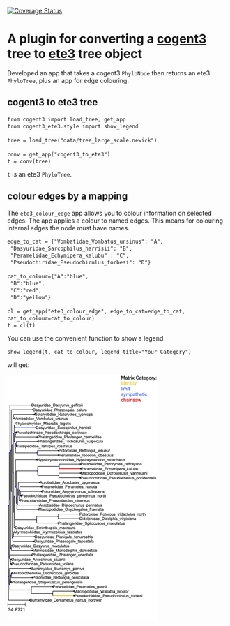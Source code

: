 [![Coverage Status](https://coveralls.io/repos/github/YapengLang/cogent3-ete3/badge.svg?branch=main)](https://coveralls.io/github/YapengLang/cogent3-ete3?branch=main)

# A plugin for converting a [cogent3](https://cogent3.org/) tree to [ete3](http://etetoolkit.org/) tree object 

Developed an app that takes a cogent3 `PhyloNode` then returns an ete3 `PhyloTree`, plus an app for edge colouring.

## cogent3 to ete3 tree
```
from cogent3 import load_tree, get_app
from cogent3_ete3.style import show_legend

tree = load_tree("data/tree_large_scale.newick")

conv = get_app("cogent3_to_ete3")
t = conv(tree)
```
`t` is an ete3 `PhyloTree`.

## colour edges by a mapping
The `ete3_colour_edge` app allows you to colour information on selected edges. The app applies a colour to named edges. This means for colouring internal edges the node must have names.

```
edge_to_cat = {"Vombatidae_Vombatus_ursinus": "A",
 "Dasyuridae_Sarcophilus_harrisii": "B",
 "Peramelidae_Echymipera_kalubu" : "C",
 "Pseudochiridae_Pseudochirulus_forbesi": "D"}

cat_to_colour={"A":"blue", 
 "B":"blue", 
 "C":"red", 
 "D":"yellow"}

cl = get_app("ete3_colour_edge", edge_to_cat=edge_to_cat, cat_to_colour=cat_to_colour)
t = cl(t)
```

You can use the convenient function to show a legend.

```
show_legend(t, cat_to_colour, legend_title="Your Category")
```

will get:

![Tree Plot](data/coloured_tree.png)
